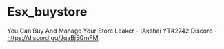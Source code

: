 # Esx_buystore

You Can Buy And Manage Your Store 
Leaker - !Akshai YT#2742
Discord - https://discord.gg/JqaBj5GmFM
